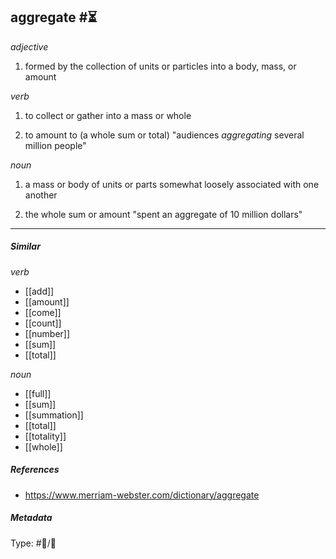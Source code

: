 
## aggregate #⏳ 

_adjective_

1. formed by the collection of units or particles into a body, mass, or amount

_verb_

1. to collect or gather into a mass or whole

2. to amount to (a whole sum or total)
"audiences _aggregating_ several million people"

_noun_

1. a mass or body of units or parts somewhat loosely associated with one another

2. the whole sum or amount
"spent an aggregate of 10 million dollars"


___

##### Similar
 
 _verb_

-   [[add]]
-   [[amount]]
-   [[come]]
-   [[count]]
-   [[number]]
-   [[sum]]
-   [[total]]

_noun_

-   [[full]]
-   [[sum]]
-   [[summation]]
-   [[total]]
-   [[totality]]
-   [[whole]]


##### References 
- https://www.merriam-webster.com/dictionary/aggregate

##### Metadata

Type: #💬/💬 
